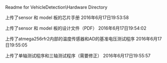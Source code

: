 Readme for VehicleDetection\Hardware Directory



上传了sensor 和 model 板的芯片手册        2016年6月17日19:53:58




上传了sensor 和 model 板的设计文件（PDF） 2016年6月17日19:54:02



上传了atmega256rfr2内部的温度传感器和AD的基准电压测试程序 2016年6月17日19:55:05



上传了单轴测试程序和三轴测试程序（需要修正）  2016年6月17日19:55:57
